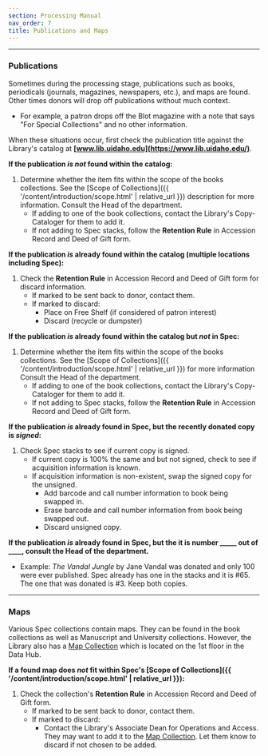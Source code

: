 ```yaml
---
section: Processing Manual
nav_order: 7
title: Publications and Maps
---
```

---
### Publications

Sometimes during the processing stage, publications such as books, periodicals (journals, magazines, newspapers, etc.), and maps are found. Other times donors will drop off publications without much context. 
- For example, a patron drops off the Blot magazine with a note that says "For Special Collections" and no other information.

When these situations occur, first check the publication title against the Library's catalog at **[www.lib.uidaho.edu](https://www.lib.uidaho.edu/)**. 

**If the publication *is not* found within the catalog:**
1. Determine whether the item fits within the scope of the books collections. See the [Scope of Collections]({{ '/content/introduction/scope.html' | relative_url }}) description for more information. Consult the Head of the department.
    - If adding to one of the book collections, contact the Library's Copy-Cataloger for them to add it.
    - If not adding to Spec stacks, follow the **Retention Rule** in Accession Record and Deed of Gift form.

**If the publication *is* already found within the catalog (multiple locations including Spec):**
1. Check the **Retention Rule** in Accession Record and Deed of Gift form for discard information.
    - If marked to be sent back to donor, contact them.
    - If marked to discard:
        - Place on Free Shelf (if considered of patron interest)
        - Discard (recycle or dumpster)

**If the publication *is* already found within the catalog but *not* in Spec:**
1. Determine whether the item fits within the scope of the books collections. See the [Scope of Collections]({{ '/content/introduction/scope.html' | relative_url }}) for more information Consult the Head of the department.
    - If adding to one of the book collections, contact the Library's Copy-Cataloger for them to add it.
    - If not adding to Spec stacks, follow the **Retention Rule** in Accession Record and Deed of Gift form.

**If the publication *is* already found in Spec, but the recently donated copy is *signed*:**
1. Check Spec stacks to see if current copy is signed. 
    - If current copy is 100% the same and but not signed, check to see if acquisition information is known.
    - If acquisition information is non-existent, swap the signed copy for the unsigned.
        - Add barcode and call number information to book being swapped in.
        - Erase barcode and call number information from book being swapped out.
        - Discard unsigned copy.

**If the publication *is* already found in Spec, but the it is number _____ out of ____, consult the Head of the department.**
 - Example: *The Vandal Jungle* by Jane Vandal was donated and only 100 were ever published. Spec already has one in the stacks and it is #65. The one that was donated is #3. Keep both copies.

---
### Maps

Various Spec collections contain maps. They can be found in the book collections as well as Manuscript and University collections. However, the Library also has a [Map Collection](https://www.lib.uidaho.edu/find/maps/) which is located on the 1st floor in the Data Hub. 

**If a found map does *not* fit within Spec's [Scope of Collections]({{ '/content/introduction/scope.html' | relative_url }}):**
1. Check the collection's **Retention Rule** in Accession Record and Deed of Gift form.
    - If marked to be sent back to donor, contact them.
    - If marked to discard:
        - Contact the Library's Associate Dean for Operations and Access. They may want to add it to the [Map Collection](https://www.lib.uidaho.edu/find/maps/). Let them know to discard if not chosen to be added.